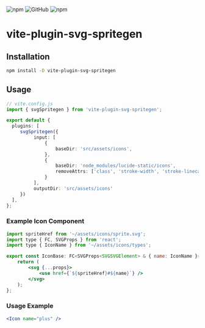 ![npm](https://img.shields.io/npm/v/vite-plugin-svg-spritegen?style=flat)
![GitHub](https://img.shields.io/github/license/jayalfredprufrock/vite-plugin-svg-spritegen?style=flat)
![npm](https://img.shields.io/npm/dy/vite-plugin-svg-spritegen?style=flat) 

# vite-plugin-svg-spritegen


## Installation
```bash
npm install -D vite-plugin-svg-spritegen
```

## Usage
```typescript
// vite.config.js
import { svgSpritegen } from 'vite-plugin-svg-spritegen';

export default {
  plugins: [
     svgSpritegen({
          input: [
              {
                  baseDir: 'src/assets/icons',
              },
              {
                  baseDir: 'node_modules/lucide-static/icons',
                  removeAttrs: ['class', 'stroke-width', 'stroke-linecap', 'stroke-linejoin']
              }
          ],
          outputDir: 'src/assets/icons' 
     })
  ],
};
```

### Example Icon Component

```jsx
import spriteHref from '~/assets/icons/sprite.svg';
import type { FC, SVGProps } from 'react';
import type { IconName } from '~/assets/icons/types';

export const IconBase: FC<SVGProps<SVGSVGElement> & { name: IconName }> = ({ name, ...props }) => {
    return (
        <svg {...props}>
            <use href={`${spriteHref}#${name}`} />
        </svg>
    );
};
```

### Usage Example

```jsx
<Icon name="plus" />
```